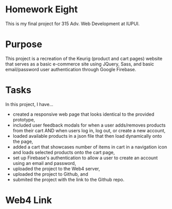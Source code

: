 # Homework Eight

This is my final project for 315 Adv. Web Development at IUPUI.

# Purpose

This project is a recreation of the Keurig (product and cart pages) website that serves as a basic e-commerce site using JQuery, Sass, and basic email/password user authentication through Google Firebase.

# Tasks

In this project, I have...

- created a responsive web page that looks identical to the provided prototype,
- included user feedback modals for when a user adds/removes products from their cart AND when users log in, log out, or create a new account,
- loaded available products in a json file that then load dynamically onto the page,
- added a cart that showcases number of items in cart in a navigation icon and loads selected products onto the cart page,
- set up Firebase's authentication to allow a user to create an account using an email and password,
- uploaded the project to the Web4 server,
- uploaded the project to Github, and
- submited the project with the link to the Github repo.

# Web4 Link
